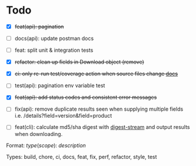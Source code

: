 # Todo

- [x] ~~feat(api): pagination~~
- [ ] docs(api): update postman docs
- [ ] feat: split unit & integration tests 
- [x] ~~refactor: clean up fields in Download object (remove)~~
- [x] ~~ci: only re-run test/coverage action when source files change [docs](https://docs.github.com/en/free-pro-team@latest/actions/reference/workflow-syntax-for-github-actions#onpushpull_requestpaths)~~
- [ ] test(api): pagination env variable test
- [x] ~~feat(api): add status codes and consistent error messages~~
- [ ] fix(api): remove duplicate results seen when supplying multiple fields i.e. /details?field=version&field=product
- [ ] feat(cli): calculate md5/sha digest with [digest-stream](https://github.com/jeffbski/digest-stream) and output results when downloading.


Format: *type*(*scope*): *description*

Types: build, chore, ci, docs, feat, fix, perf, refactor, style, test